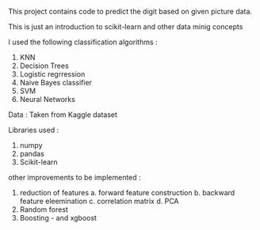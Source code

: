 This project contains code to predict the digit based on given picture data.

This is just an introduction to scikit-learn and other data minig concepts

I used the following classification algorithms :
1. KNN
2. Decision Trees
3. Logistic regrression
4. Naive Bayes classifier
5. SVM
6. Neural Networks

Data :
Taken from Kaggle dataset

Libraries used :
1. numpy
2. pandas
3. Scikit-learn

other improvements to be implemented :
1. reduction of features
    a. forward feature construction
    b. backward feature eleemination
    c. correlation matrix
    d. PCA
2. Random forest
3. Boosting - and xgboost
